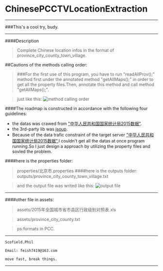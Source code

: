 # ChinesePCCTVLocationExtraction

***
###This's a cool try, budy.

***
####Description
>Complete Chinese location infos in the format of province_city_county_town_village.

##Cautions of the methods calling order:
>###For the first use of this program, you have to run "readAllProv();" method first under the annotated method "getAllMaps();" in order to get all the property files.Then, annotate this method and call method "getAllMaps();".

>just like this:
![method calling order](https://github.com/scofield7419/ChinesePCCTVLocationExtraction/blob/master/screenshot/11.png)

####The roadmap is constructed in accordance with the following four guidelines:

- the datas was crawed from ["中华人民共和国国家统计局2015数据"](http://www.stats.gov.cn/tjsj/tjbz/tjyqhdmhcxhfdm/2015/index.html).
- the 3rd-party lib was [jsoup](http://www.open-open.com/jsoup/).
- Because of the data trafic constraint of the target server ["中华人民共和国国家统计局2015数据"](),I couldn't get all the datas at once program running.So I just design a approach by utilizing the property files and sovled the problem.

####here is the properties folder:
>properties/北京市.properties
####here is the outputs folder:
>outputs/province_city_county_town_village.txt

>and the output file was writed like this:
![output file](https://github.com/scofield7419/ChinesePCCTVLocationExtraction/blob/master/screenshot/12.png)
***
####other file in assets:
>assets/2015年全国城市省市县区行政级别对照表.xls

>assets/province_city_county.txt

>ps:formats in PCC.

***
```
Scofield.Phil

Email: feish7419@163.com

move fast, break things.
```

***











